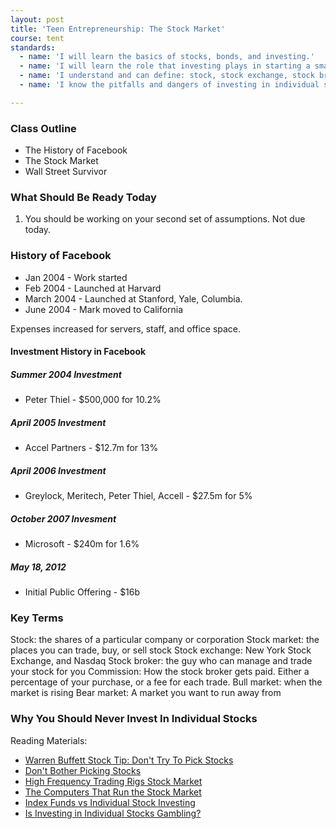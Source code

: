 ```yaml
---
layout: post
title: 'Teen Entrepreneurship: The Stock Market'
course: tent
standards:
  - name: 'I will learn the basics of stocks, bonds, and investing.'
  - name: 'I will learn the role that investing plays in starting a small business.'
  - name: 'I understand and can define: stock, stock exchange, stock broker, commission, dividends, bull market, and bear market.'
  - name: 'I know the pitfalls and dangers of investing in individual stocks'

---
```


### Class Outline

* The History of Facebook
* The Stock Market
* Wall Street Survivor

### What Should Be Ready Today

1. You should be working on your second set of assumptions. Not due today.

### History of Facebook

* Jan 2004 - Work started
* Feb 2004 - Launched at Harvard
* March 2004 - Launched at Stanford, Yale, Columbia.
* June 2004 - Mark moved to California

Expenses increased for servers, staff, and office space.

#### Investment History in Facebook
##### Summer 2004 Investment
* Peter Thiel - $500,000 for 10.2%
##### April 2005 Investment
* Accel Partners - $12.7m for 13%
##### April 2006 Investment
* Greylock, Meritech, Peter Thiel, Accell - $27.5m for 5%
##### October 2007 Invesment
* Microsoft - $240m for 1.6%
##### May 18, 2012
* Initial Public Offering - $16b

### Key Terms

Stock: the shares of a particular company or corporation
Stock market: the places you can trade, buy, or sell stock
Stock exchange: New York Stock Exchange, and Nasdaq
Stock broker: the guy who can manage and trade your stock for you
Commission: How the stock broker gets paid. Either a percentage of your purchase, or a fee for each trade.
Bull market: when the market is rising
Bear market: A market you want to run away from

### Why You Should Never Invest In Individual Stocks

Reading Materials:
* [Warren Buffett Stock Tip: Don't Try To Pick Stocks](http://www.usatoday.com/story/money/markets/2014/03/01/warren-buffett-stock-winners/5903457/)
* [Don't Bother Picking Stocks](http://www.obliviousinvestor.com/dont-bother-picking-stocks/)
* [High Frequency Trading Rigs Stock Market](http://www.cbsnews.com/news/is-the-us-stock-market-rigged/)
* [The Computers That Run the Stock Market](http://money.cnn.com/2013/07/08/investing/stock-market-citadel/)
* [Index Funds vs Individual Stock Investing](http://www.thesimpledollar.com/investing-and-the-time-you-have/)
* [Is Investing in Individual Stocks Gambling?](http://www.thesimpledollar.com/is-investing-in-individual-stocks-merely-gambling-or-something-more/)